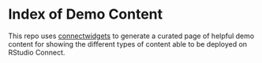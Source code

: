 # Index of Demo Content

This repo uses [connectwidgets](https://rstudio.github.io/connectwidgets/index.html) to generate a curated page of helpful demo content for showing the different types of content able to be deployed on RStudio Connect.
